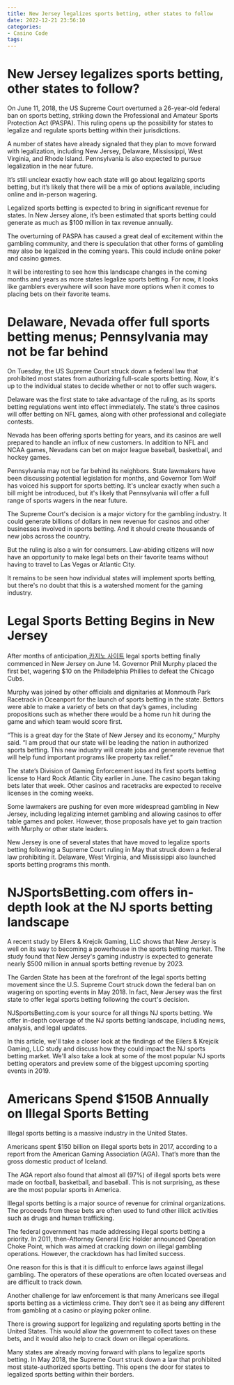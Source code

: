 ```yaml
---
title: New Jersey legalizes sports betting, other states to follow
date: 2022-12-21 23:56:10
categories:
- Casino Code
tags:
---
```



#  New Jersey legalizes sports betting, other states to follow?

On June 11, 2018, the US Supreme Court overturned a 26-year-old federal ban on sports betting, striking down the Professional and Amateur Sports Protection Act (PASPA). This ruling opens up the possibility for states to legalize and regulate sports betting within their jurisdictions.

A number of states have already signaled that they plan to move forward with legalization, including New Jersey, Delaware, Mississippi, West Virginia, and Rhode Island. Pennsylvania is also expected to pursue legalization in the near future.

It’s still unclear exactly how each state will go about legalizing sports betting, but it’s likely that there will be a mix of options available, including online and in-person wagering.

Legalized sports betting is expected to bring in significant revenue for states. In New Jersey alone, it’s been estimated that sports betting could generate as much as $100 million in tax revenue annually.

The overturning of PASPA has caused a great deal of excitement within the gambling community, and there is speculation that other forms of gambling may also be legalized in the coming years. This could include online poker and casino games.

It will be interesting to see how this landscape changes in the coming months and years as more states legalize sports betting. For now, it looks like gamblers everywhere will soon have more options when it comes to placing bets on their favorite teams.

#  Delaware, Nevada offer full sports betting menus; Pennsylvania may not be far behind

On Tuesday, the US Supreme Court struck down a federal law that prohibited most states from authorizing full-scale sports betting. Now, it's up to the individual states to decide whether or not to offer such wagers.

Delaware was the first state to take advantage of the ruling, as its sports betting regulations went into effect immediately. The state's three casinos will offer betting on NFL games, along with other professional and collegiate contests.

Nevada has been offering sports betting for years, and its casinos are well prepared to handle an influx of new customers. In addition to NFL and NCAA games, Nevadans can bet on major league baseball, basketball, and hockey games.

Pennsylvania may not be far behind its neighbors. State lawmakers have been discussing potential legislation for months, and Governor Tom Wolf has voiced his support for sports betting. It's unclear exactly when such a bill might be introduced, but it's likely that Pennsylvania will offer a full range of sports wagers in the near future.

The Supreme Court's decision is a major victory for the gambling industry. It could generate billions of dollars in new revenue for casinos and other businesses involved in sports betting. And it should create thousands of new jobs across the country.

But the ruling is also a win for consumers. Law-abiding citizens will now have an opportunity to make legal bets on their favorite teams without having to travel to Las Vegas or Atlantic City.

It remains to be seen how individual states will implement sports betting, but there's no doubt that this is a watershed moment for the gaming industry.

#  Legal Sports Betting Begins in New Jersey

After months of anticipation,[카지노 사이트](https://choegocasino.com/) legal sports betting finally commenced in New Jersey on June 14. Governor Phil Murphy placed the first bet, wagering $10 on the Philadelphia Phillies to defeat the Chicago Cubs.

Murphy was joined by other officials and dignitaries at Monmouth Park Racetrack in Oceanport for the launch of sports betting in the state. Bettors were able to make a variety of bets on that day’s games, including propositions such as whether there would be a home run hit during the game and which team would score first.

“This is a great day for the State of New Jersey and its economy,” Murphy said. “I am proud that our state will be leading the nation in authorized sports betting. This new industry will create jobs and generate revenue that will help fund important programs like property tax relief.”

The state’s Division of Gaming Enforcement issued its first sports betting license to Hard Rock Atlantic City earlier in June. The casino began taking bets later that week. Other casinos and racetracks are expected to receive licenses in the coming weeks.

Some lawmakers are pushing for even more widespread gambling in New Jersey, including legalizing internet gambling and allowing casinos to offer table games and poker. However, those proposals have yet to gain traction with Murphy or other state leaders.

New Jersey is one of several states that have moved to legalize sports betting following a Supreme Court ruling in May that struck down a federal law prohibiting it. Delaware, West Virginia, and Mississippi also launched sports betting programs this month.

#  NJSportsBetting.com offers in-depth look at the NJ sports betting landscape

A recent study by Eilers & Krejcik Gaming, LLC shows that New Jersey is well on its way to becoming a powerhouse in the sports betting market. The study found that New Jersey's gaming industry is expected to generate nearly $500 million in annual sports betting revenue by 2023.

The Garden State has been at the forefront of the legal sports betting movement since the U.S. Supreme Court struck down the federal ban on wagering on sporting events in May 2018. In fact, New Jersey was the first state to offer legal sports betting following the court's decision.

NJSportsBetting.com is your source for all things NJ sports betting. We offer in-depth coverage of the NJ sports betting landscape, including news, analysis, and legal updates.

In this article, we'll take a closer look at the findings of the Eilers & Krejcik Gaming, LLC study and discuss how they could impact the NJ sports betting market. We'll also take a look at some of the most popular NJ sports betting operators and preview some of the biggest upcoming sporting events in 2019.

#  Americans Spend $150B Annually on Illegal Sports Betting

Illegal sports betting is a massive industry in the United States.

Americans spent $150 billion on illegal sports bets in 2017, according to a report from the American Gaming Association (AGA). That’s more than the gross domestic product of Iceland.

The AGA report also found that almost all (97%) of illegal sports bets were made on football, basketball, and baseball. This is not surprising, as these are the most popular sports in America.

Illegal sports betting is a major source of revenue for criminal organizations. The proceeds from these bets are often used to fund other illicit activities such as drugs and human trafficking.

The federal government has made addressing illegal sports betting a priority. In 2011, then-Attorney General Eric Holder announced Operation Choke Point, which was aimed at cracking down on illegal gambling operations. However, the crackdown has had limited success.

One reason for this is that it is difficult to enforce laws against illegal gambling. The operators of these operations are often located overseas and are difficult to track down.

Another challenge for law enforcement is that many Americans see illegal sports betting as a victimless crime. They don’t see it as being any different from gambling at a casino or playing poker online.

There is growing support for legalizing and regulating sports betting in the United States. This would allow the government to collect taxes on these bets, and it would also help to crack down on illegal operations.

Many states are already moving forward with plans to legalize sports betting. In May 2018, the Supreme Court struck down a law that prohibited most state-authorized sports betting. This opens the door for states to legalized sports betting within their borders.